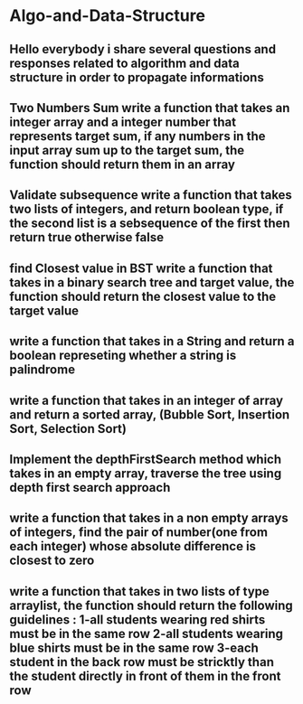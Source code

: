 # Algo-and-Data-Structure
Hello everybody i share several questions and responses related to algorithm and data structure in order to propagate informations
-----------------------------------------------------------------------------------------------------------------------------------
Two Numbers Sum
write a function that takes an integer array and a integer number that represents target sum, if any numbers in the input array sum up to the target sum, 
the function should return them in an array 
------------------------------------------------------------------------------------------------------------------------------------
Validate subsequence 
write a function that takes two lists of integers, and return boolean type, if the second list is a sebsequence of the first then return true otherwise false
-------------------------------------------------------------------------------------------------------------------------------------
find Closest value in BST
write a function that takes in a binary search tree and target value, the function should return the closest value to the target value
---------------------------------------------------------------------------------------------------------------------------------------
write a function that takes in a String and return a boolean represeting whether a string is palindrome
----------------------------------------------------------------------------------------------------------------------------------------
write a function that takes in an integer of array and return a sorted array, (Bubble Sort, Insertion Sort, Selection Sort)
----------------------------------------------------------------------------------------------------------------------------------------
Implement the depthFirstSearch method which takes in an empty array, traverse the tree using depth first search approach
-----------------------------------------------------------------------------------------------------------------------------------------
write a function that takes in a non empty arrays of integers, find the pair of number(one from each integer) whose absolute difference is closest to zero
--------------------------------------------------------------------------------------------------------------------------------------------------------------
write a function that takes in two lists of type arraylist, the function should return the following guidelines :
1-all students wearing red shirts must be in the same row
2-all students wearing blue shirts must be in the same row
3-each student in the back row must be stricktly than the student directly in front of them in the front row
------------------------------------------------------------------------------------------------------------------------------------------------------------
